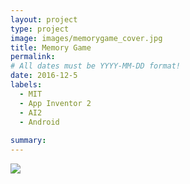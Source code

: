 ```yaml
---
layout: project
type: project
image: images/memorygame_cover.jpg
title: Memory Game
permalink:
# All dates must be YYYY-MM-DD format!
date: 2016-12-5
labels:
  - MIT
  - App Inventor 2
  - AI2
  - Android
  
summary: 
---
```


<img class="ui image" src="{{ site.baseurl }}/images/memorygame.jpg">

